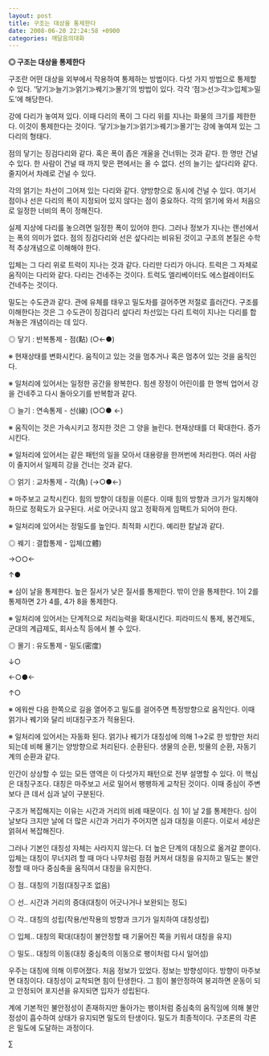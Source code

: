 ```yaml
---
layout: post
title: 구조는 대상을 통제한다
date: 2008-06-20 22:24:58 +0900
categories: 깨달음의대화
---
```

**◎ 구조는 대상을 통제한다**

구조란 어떤 대상을 외부에서 작용하여 통제하는 방법이다. 다섯 가지 방법으로 통제할 수 있다. ‘닿기≫늘기≫얽기≫꿰기≫몰기’의 방법이 있다. 각각 ‘점≫선≫각≫입체≫밀도’에 해당한다. 

강에 다리가 놓여져 있다. 이때 다리의 폭이 그 다리 위를 지나는 화물의 크기를 제한한다. 이것이 통제한다는 것이다. ‘닿기≫늘기≫얽기≫꿰기≫몰기’는 강에 놓여져 있는 그 다리의 형태다.

점의 닿기는 징검다리와 같다. 혹은 폭이 좁은 개울을 건너뛰는 것과 같다. 한 명만 건널 수 있다. 한 사람이 건널 때 까지 맞은 편에서는 올 수 없다. 선의 늘기는 섶다리와 같다. 줄지어서 차례로 건널 수 있다.

각의 얽기는 차선이 그어져 있는 다리와 같다. 양방향으로 동시에 건널 수 있다. 여기서 점이나 선은 다리의 폭이 지정되어 있지 않다는 점이 중요하다. 각의 얽기에 와서 처음으로 일정한 너비의 폭이 정해진다. 

실제 지상에 다리를 놓으려면 일정한 폭이 있어야 한다. 그러나 정보가 지나는 랜선에서는 폭의 의미가 없다. 점의 징검다리와 선은 섶다리는 비유된 것이고 구조의 본질은 수학적 추상개념으로 이해해야 한다. 

입체는 그 다리 위로 트럭이 지나는 것과 같다. 다리만 다리가 아니다. 트럭은 그 자체로 움직이는 다리와 같다. 다리는 건네주는 것이다. 트럭도 엘리베이터도 에스컬레이터도 건네주는 것이다. 

밀도는 수도관과 같다. 관에 유체를 태우고 밀도차를 걸어주면 저절로 흘러간다. 구조를 이해한다는 것은 그 수도관이 징검다리 섶다리 차선있는 다리 트럭이 지나는 다리를 합쳐놓은 개념이라는 데 있다.

◎ 닿기 : 반복통제 - 점(點) (○←●)

※ 현재상태를 변화시킨다. 움직이고 있는 것을 멈추거나 혹은 멈추어 있는 것을 움직인다. 

※ 일처리에 있어서는 일정한 공간을 왕복한다. 힘센 장정이 어린이를 한 명씩 업어서 강을 건네주고 다시 돌아오기를 반복함과 같다. 

◎ 늘기 : 연속통제 - 선(線) (○○● ←) 

※ 움직이는 것은 가속시키고 정지한 것은 그 양을 늘린다. 현재상태를 더 확대한다. 증가시킨다. 

※ 일처리에 있어서는 같은 패턴의 일을 모아서 대용량을 한꺼번에 처리한다. 여러 사람이 줄지어서 일제히 강을 건너는 것과 같다. 

◎ 얽기 : 교차통제 - 각(角) (→○●←) 

※ 마주보고 교착시킨다. 힘의 방향이 대칭을 이룬다. 이때 힘의 방향과 크기가 일치해야 하므로 정확도가 요구된다. 서로 어긋나지 않고 정확하게 임팩트가 되어야 한다. 

※ 일처리에 있어서는 정밀도를 높인다. 최적화 시킨다. 예리한 칼날과 같다. 

◎ 꿰기 : 결합통제 - 입체(立體) 

→○○←

↑●

※ 심이 날을 통제한다. 높은 질서가 낮은 질서를 통제한다. 밖이 안을 통제한다. 1이 2를 통제하면 2가 4를, 4가 8을 통제한다. 

※ 일처리에 있어서는 단계적으로 처리능력을 확대시킨다. 피라미드식 통제, 봉건제도, 군대의 계급제도, 회사소직 등에서 볼 수 있다.

◎ 몰기 : 유도통제 - 밀도(密度) 

↓○

←○●← 

↑○

※ 에워싼 다음 한쪽으로 길을 열어주고 밀도를 걸어주면 특정방향으로 움직인다. 이때 얽기나 꿰기와 달리 비대칭구조가 적용된다. 

※ 일처리에 있어서는 자동화 된다. 얽기나 꿰기가 대칭성에 의해 1→2로 한 방향만 처리되는데 비해 몰기는 양방향으로 처리된다. 순환된다. 생물의 순환, 빗물의 순환, 자동기계의 순환과 같다. 

인간이 상상할 수 있는 모든 영역은 이 다섯가지 패턴으로 전부 설명할 수 있다. 이 핵심은 대칭구조다. 대칭은 마주보고 서로 밀어서 팽팽하게 교착된 것이다. 이때 중심이 주변보다 큰 데서 심과 날이 구분된다. 

구조가 복잡해지는 이유는 시간과 거리의 비례 때문이다. 심 1이 날 2를 통제한다. 심이 날보다 크지만 날에 더 많은 시간과 거리가 주어지면 심과 대칭을 이룬다. 이로서 세상은 얽혀서 복잡해진다. 

그러나 기본인 대칭성 자체는 사라지지 않는다. 더 높은 단계의 대칭으로 옮겨갈 뿐이다. 입체는 대칭이 무너지려 할 때 마다 나무처럼 점점 커져서 대칭을 유지하고 밀도는 불안정할 때 마다 중심축을 움직여서 대칭을 유지한다. 

◎ 점.. 대칭의 기점(대칭구조 없음)

◎ 선.. 시간과 거리의 증대(대칭이 어긋나거나 보완되는 정도)

◎ 각.. 대칭의 성립(작용/반작용의 방향과 크기가 일치하여 대칭성립) 

◎ 입체.. 대칭의 확대(대칭이 불안정할 때 기울어진 쪽을 키워서 대칭을 유지) 

◎ 밀도.. 대칭의 이동(대칭 중심축의 이동으로 팽이처럼 다시 일어섬)

우주는 대칭에 의해 이루어졌다. 처음 정보가 있었다. 정보는 방향성이다. 방향이 마주보면 대칭이다. 대칭성이 교착되면 힘이 탄생한다. 그 힘이 불안정하여 붕괴하면 운동이 되고 안정되어 포지션을 유지되면 입자가 성립된다. 

계에 기본적인 불안정성이 존재하지만 돌아가는 팽이처럼 중심축의 움직임에 의해 불안정성이 흡수하여 상태가 유지되면 밀도의 탄생이다. 밀도가 최종적이다. 구조론의 각론은 밀도에 도달하는 과정이다. 



∑